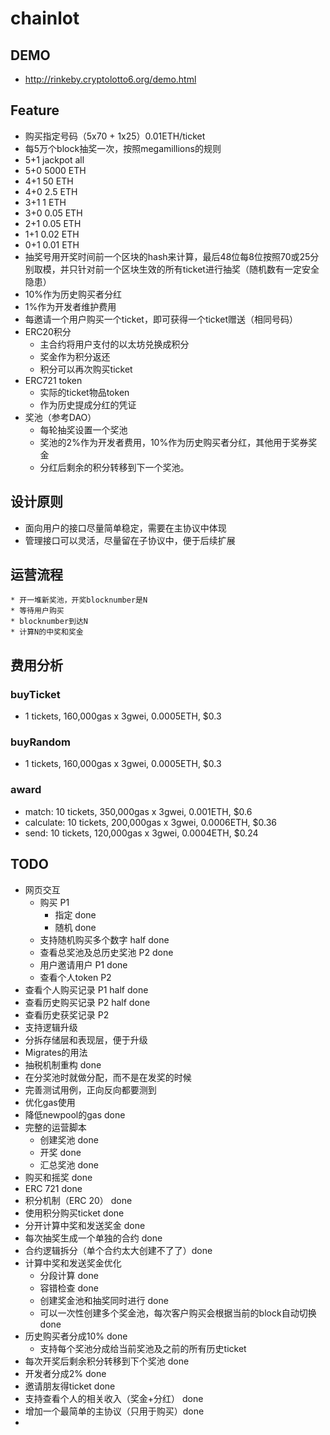 # chainlot


## DEMO
 * http://rinkeby.cryptolotto6.org/demo.html

## Feature
 * 购买指定号码（5x70 + 1x25）0.01ETH/ticket
 * 每5万个block抽奖一次，按照megamillions的规则
  * 5+1 jackpot all
  * 5+0 5000 ETH
  * 4+1 50 ETH
  * 4+0 2.5 ETH
  * 3+1 1 ETH
  * 3+0 0.05 ETH
  * 2+1 0.05 ETH
  * 1+1 0.02 ETH
  * 0+1 0.01 ETH
 * 抽奖号用开奖时间前一个区块的hash来计算，最后48位每8位按照70或25分别取模，并只针对前一个区块生效的所有ticket进行抽奖（随机数有一定安全隐患）
 * 10%作为历史购买者分红
 * 1%作为开发者维护费用
 * 每邀请一个用户购买一个ticket，即可获得一个ticket赠送（相同号码）
 * ERC20积分
 	* 主合约将用户支付的以太坊兑换成积分
 	* 奖金作为积分返还
 	* 积分可以再次购买ticket
 * ERC721 token
 	* 实际的ticket物品token
 	* 作为历史提成分红的凭证
 * 奖池（参考DAO）
 	* 每轮抽奖设置一个奖池
 	* 奖池的2%作为开发者费用，10%作为历史购买者分红，其他用于奖券奖金
 	* 分红后剩余的积分转移到下一个奖池。
## 设计原则
 * 面向用户的接口尽量简单稳定，需要在主协议中体现
 * 管理接口可以灵活，尽量留在子协议中，便于后续扩展
## 运营流程
	* 开一堆新奖池，开奖blocknumber是N
	* 等待用户购买
	* blocknumber到达N
	* 计算N的中奖和奖金

## 费用分析
 ### buyTicket
 * 1 tickets, 160,000gas x 3gwei, 0.0005ETH, $0.3
 ### buyRandom
 * 1 tickets, 160,000gas x 3gwei, 0.0005ETH, $0.3
 ### award
 * match: 10 tickets, 350,000gas x 3gwei, 0.001ETH, $0.6
 * calculate: 10 tickets, 200,000gas x 3gwei, 0.0006ETH, $0.36
 * send: 10 tickets, 120,000gas x 3gwei, 0.0004ETH, $0.24



## TODO
 * 网页交互 
 	* 购买 P1 
 		* 指定 done
 		* 随机 done
    * 支持随机购买多个数字 half done
 	* 查看总奖池及总历史奖池 P2 done
 	* 用户邀请用户 P1 done
 	* 查看个人token P2
  * 查看个人购买记录 P1 half done
  * 查看历史购买记录 P2 half done
  * 查看历史获奖记录 P2
 * 支持逻辑升级
  * 分拆存储层和表现层，便于升级
  * Migrates的用法
 * 抽税机制重构 done
  * 在分奖池时就做分配，而不是在发奖的时候
 * 完善测试用例，正向反向都要测到
 * 优化gas使用
  * 降低newpool的gas done
 * 完整的运营脚本
 	* 创建奖池 done
 	* 开奖 done
 	* 汇总奖池 done
 * 购买和摇奖 done
 * ERC 721 done
 * 积分机制（ERC 20） done
 * 使用积分购买ticket done
 * 分开计算中奖和发送奖金 done
 * 每次抽奖生成一个单独的合约 done
 * 合约逻辑拆分（单个合约太大创建不了了）done
 * 计算中奖和发送奖金优化
 	* 分段计算 done
 	* 容错检查 done
 	* 创建奖金池和抽奖同时进行 done
 	* 可以一次性创建多个奖金池，每次客户购买会根据当前的block自动切换 done
 * 历史购买者分成10% done
 	* 支持每个奖池分成给当前奖池及之前的所有历史ticket
 * 每次开奖后剩余积分转移到下个奖池 done
 * 开发者分成2% done
 * 邀请朋友得ticket done
 * 支持查看个人的相关收入（奖金+分红） done
 * 增加一个最简单的主协议（只用于购买）done
 * 
 

